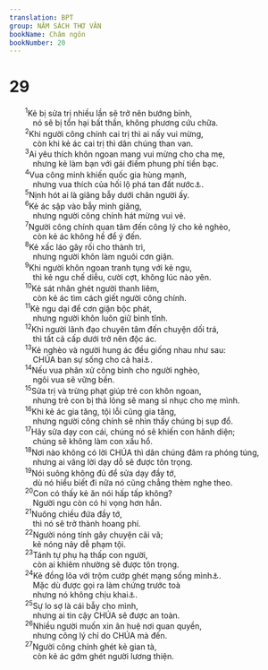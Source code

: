 ```yaml
---
translation: BPT
group: NĂM SÁCH THƠ VĂN
bookName: Châm ngôn 
bookNumber: 20
---
```


<div class="title"><h1>29</h1></div>
<span class="verse ch_29_1">  <sup>1</sup>Kẻ bị sửa trị nhiều lần sẽ trở nên bướng bỉnh,<br/>   nó sẽ bị tổn hại bất thần, không phương cứu chữa.<br/></span>
<span class="verse ch_29_2">  <sup>2</sup>Khi người công chính cai trị thì ai nấy vui mừng,<br/>   còn khi kẻ ác cai trị thì dân chúng than van.<br/></span>
<span class="verse ch_29_3">  <sup>3</sup>Ai yêu thích khôn ngoan mang vui mừng cho cha mẹ,<br/>   nhưng kẻ làm bạn với gái điếm phung phí tiền bạc.<br/></span>
<span class="verse ch_29_4">  <sup>4</sup>Vua công minh khiến quốc gia hùng mạnh,<br/>   nhưng vua thích của hối lộ phá tan đất nước<a data-toggle="tooltip" data-placement="bottom" title="Hay “Nhưng vua đặt ra thuế nặng tiêu hủy đất nước.”">⚓</a>.<br/></span>
<span class="verse ch_29_5">  <sup>5</sup>Nịnh hót ai là giăng bẫy dưới chân người ấy.<br/></span>
<span class="verse ch_29_6">  <sup>6</sup>Kẻ ác sập vào bẫy mình giăng,<br/>   nhưng người công chính hát mừng vui vẻ.<br/></span>
<span class="verse ch_29_7">  <sup>7</sup>Người công chính quan tâm đến công lý cho kẻ nghèo,<br/>   còn kẻ ác không hề để ý đến.<br/></span>
<span class="verse ch_29_8">  <sup>8</sup>Kẻ xấc láo gây rối cho thành trì,<br/>   nhưng người khôn làm nguôi cơn giận.<br/></span>
<span class="verse ch_29_9">  <sup>9</sup>Khi người khôn ngoan tranh tụng với kẻ ngu,<br/>   thì kẻ ngu chế diễu, cười cợt, không lúc nào yên.<br/></span>
<span class="verse ch_29_10">  <sup>10</sup>Kẻ sát nhân ghét người thanh liêm,<br/>   còn kẻ ác tìm cách giết người công chính.<br/></span>
<span class="verse ch_29_11">  <sup>11</sup>Kẻ ngu dại để cơn giận bộc phát,<br/>   nhưng người khôn luôn giữ bình tĩnh.<br/></span>
<span class="verse ch_29_12">  <sup>12</sup>Khi người lãnh đạo chuyên tâm đến chuyện dối trá,<br/>   thì tất cả cấp dưới trở nên độc ác.<br/></span>
<span class="verse ch_29_13">  <sup>13</sup>Kẻ nghèo và người hung ác đều giống nhau như sau:<br/>   CHÚA ban sự sống cho cả hai<a data-toggle="tooltip" data-placement="bottom" title="Hay “vì CHÚA ban đôi mắt cho cả hai.”">⚓</a>.<br/></span>
<span class="verse ch_29_14">  <sup>14</sup>Nếu vua phân xử công bình cho người nghèo,<br/>   ngôi vua sẽ vững bền.<br/></span>
<span class="verse ch_29_15">  <sup>15</sup>Sửa trị và trừng phạt giúp trẻ con khôn ngoan,<br/>   nhưng trẻ con bị thả lỏng sẽ mang sỉ nhục cho mẹ mình.<br/></span>
<span class="verse ch_29_16">  <sup>16</sup>Khi kẻ ác gia tăng, tội lỗi cũng gia tăng,<br/>   nhưng người công chính sẽ nhìn thấy chúng bị sụp đổ.<br/></span>
<span class="verse ch_29_17">  <sup>17</sup>Hãy sửa dạy con cái, chúng nó sẽ khiến con hãnh diện;<br/>   chúng sẽ không làm con xấu hổ.<br/></span>
<span class="verse ch_29_18">  <sup>18</sup>Nơi nào không có lời CHÚA thì dân chúng đâm ra phóng túng,<br/>   nhưng ai vâng lời dạy dỗ sẽ được tôn trọng.<br/></span>
<span class="verse ch_29_19">  <sup>19</sup>Nói suông không đủ để sửa dạy đầy tớ,<br/>   dù nó hiểu biết đi nữa nó cũng chẳng thèm nghe theo.<br/></span>
<span class="verse ch_29_20">  <sup>20</sup>Con có thấy kẻ ăn nói hấp tấp không?<br/>   Người ngu còn có hi vọng hơn hắn.<br/></span>
<span class="verse ch_29_21">  <sup>21</sup>Nuông chiều đứa đầy tớ,<br/>   thì nó sẽ trở thành hoang phí.<br/></span>
<span class="verse ch_29_22">  <sup>22</sup>Người nóng tính gây chuyện cãi vã;<br/>   kẻ nóng nảy dễ phạm tội.<br/></span>
<span class="verse ch_29_23">  <sup>23</sup>Tánh tự phụ hạ thấp con người,<br/>   còn ai khiêm nhường sẽ được tôn trọng.<br/></span>
<span class="verse ch_29_24">  <sup>24</sup>Kẻ đồng lõa với trộm cướp ghét mạng sống mình<a data-toggle="tooltip" data-placement="bottom" title="Hay “làm hại mạng sống mình.”">⚓</a>.<br/>   Mặc dù được gọi ra làm chứng trước toà<br/>   nhưng nó không chịu khai<a data-toggle="tooltip" data-placement="bottom" title="Nguyên văn, “Mặc dù nghe lời chưởi rủa, nhưng nó không kể lại.”">⚓</a>.<br/></span>
<span class="verse ch_29_25">  <sup>25</sup>Sự lo sợ là cái bẫy cho mình,<br/>   nhưng ai tin cậy CHÚA sẽ được an toàn.<br/></span>
<span class="verse ch_29_26">  <sup>26</sup>Nhiều người muốn xin ân huệ nơi quan quyền,<br/>   nhưng công lý chỉ do CHÚA mà đến.<br/></span>
<span class="verse ch_29_27">  <sup>27</sup>Người công chính ghét kẻ gian tà,<br/>   còn kẻ ác gớm ghét người lương thiện.<br/></span>
